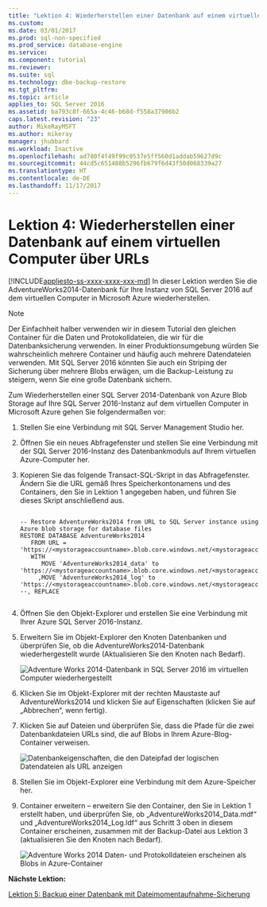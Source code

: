 ```yaml
---
title: "Lektion 4: Wiederherstellen einer Datenbank auf einem virtuellen Computer über URLs | Microsoft-Dokumentation"
ms.custom: 
ms.date: 03/01/2017
ms.prod: sql-non-specified
ms.prod_service: database-engine
ms.service: 
ms.component: tutorial
ms.reviewer: 
ms.suite: sql
ms.technology: dbe-backup-restore
ms.tgt_pltfrm: 
ms.topic: article
applies_to: SQL Server 2016
ms.assetid: ba793c8f-665a-4c46-b68d-f558a37906b2
caps.latest.revision: "23"
author: MikeRayMSFT
ms.author: mikeray
manager: jhubbard
ms.workload: Inactive
ms.openlocfilehash: ad780f4f49f99c0537e5ff560d1addab59627d9c
ms.sourcegitcommit: 44cd5c651488b5296fb679f6d43f50d068339a27
ms.translationtype: HT
ms.contentlocale: de-DE
ms.lasthandoff: 11/17/2017
---
```

# <a name="lesson-4-restore-database-to-virtual-machine-from-url"></a>Lektion 4: Wiederherstellen einer Datenbank auf einem virtuellen Computer über URLs
[!INCLUDE[appliesto-ss-xxxx-xxxx-xxx-md](../includes/appliesto-ss-xxxx-xxxx-xxx-md.md)] In dieser Lektion werden Sie die AdventureWorks2014-Datenbank für Ihre Instanz von SQL Server 2016 auf dem virtuellen Computer in Microsoft Azure wiederherstellen.  
  
> [!NOTE]  
> Der Einfachheit halber verwenden wir in diesem Tutorial den gleichen Container für die Daten und Protokolldateien, die wir für die Datenbanksicherung verwenden. In einer Produktionsumgebung würden Sie wahrscheinlich mehrere Container und häufig auch mehrere Datendateien verwenden. Mit SQL Server 2016 könnten Sie auch ein Striping der Sicherung über mehrere Blobs erwägen, um die Backup-Leistung zu steigern, wenn Sie eine große Datenbank sichern.  
  
Zum Wiederherstellen einer SQL Server 2014-Datenbank von Azure Blob Storage auf Ihre SQL Server 2016-Instanz auf dem virtuellen Computer in Microsoft Azure gehen Sie folgendermaßen vor:  
  
1.  Stellen Sie eine Verbindung mit SQL Server Management Studio her.  
  
2.  Öffnen Sie ein neues Abfragefenster und stellen Sie eine Verbindung mit der SQL Server 2016-Instanz des Datenbankmoduls auf Ihrem virtuellen Azure-Computer her.  
  
3.  Kopieren Sie das folgende Transact-SQL-Skript in das Abfragefenster. Ändern Sie die URL gemäß Ihres Speicherkontonamens und des Containers, den Sie in Lektion 1 angegeben haben, und führen Sie dieses Skript anschließend aus.  
  
    ```  
  
    -- Restore AdventureWorks2014 from URL to SQL Server instance using Azure blob storage for database files  
    RESTORE DATABASE AdventureWorks2014   
       FROM URL = 'https://<mystorageaccountname>.blob.core.windows.net/<mystorageaccountcontainername>/AdventureWorks2014_onprem.bak'   
       WITH  
          MOVE 'AdventureWorks2014_data' to 'https://<mystorageaccountname>.blob.core.windows.net/<mystorageaccountcontainername>/AdventureWorks2014_Data.mdf'  
         ,MOVE 'AdventureWorks2014_log' to 'https://<mystorageaccountname>.blob.core.windows.net/<mystorageaccountcontainername>/AdventureWorks2014_Log.ldf'  
    --, REPLACE  
  
    ```  
  
4.  Öffnen Sie den Objekt-Explorer und erstellen Sie eine Verbindung mit Ihrer Azure SQL Server 2016-Instanz.  
  
5.  Erweitern Sie im Objekt-Explorer den Knoten Datenbanken und überprüfen Sie, ob die AdventureWorks2014-Datenbank wiederhergestellt wurde (Aktualisieren Sie den Knoten nach Bedarf).  
  
    ![Adventure Works 2014-Datenbank in SQL Server 2016 im virtuellen Computer wiederhergestellt](../relational-databases/media/311f69a6-8443-4df5-8f30-3103c2472300.JPG "Adventure Works 2014 database restored to SQL Server 2016 in virtual machine")  
  
6.  Klicken Sie im Objekt-Explorer mit der rechten Maustaste auf AdventureWorks2014 und klicken Sie auf Eigenschaften (klicken Sie auf „Abbrechen“, wenn fertig).  
  
7.  Klicken Sie auf Dateien und überprüfen Sie, dass die Pfade für die zwei Datenbankdateien URLs sind, die auf Blobs in Ihrem Azure-Blog-Container verweisen.  
  
    ![Datenbankeigenschaften, die den Dateipfad der logischen Datendateien als URL anzeigen](../relational-databases/media/cfeee576-6319-460e-9fa2-f0922e02ee23.JPG "database properties showing file path of logical data files as URL")  
  
8.  Stellen Sie im Objekt-Explorer eine Verbindung mit dem Azure-Speicher her.  
  
9. Container erweitern – erweitern Sie den Container, den Sie in Lektion 1 erstellt haben, und überprüfen Sie, ob „AdventureWorks2014_Data.mdf“ und „AdventureWorks2014_Log.ldf“ aus Schritt 3 oben in diesem Container erscheinen, zusammen mit der Backup-Datei aus Lektion 3 (aktualisieren Sie den Knoten nach Bedarf).  
  
    ![Adventure Works 2014 Daten- und Protokolldateien erscheinen als Blobs in Azure-Container](../relational-databases/media/156c7d73-44be-4754-9653-04cccb6c3066.JPG "Adventure Works 2014 data and log file appear as blobs in Azure container")  
  
**Nächste Lektion:**  
  
[Lektion 5: Backup einer Datenbank mit Dateimomentaufnahme-Sicherung](../relational-databases/lesson-5-backup-database-using-file-snapshot-backup.md)  
  
  
  
